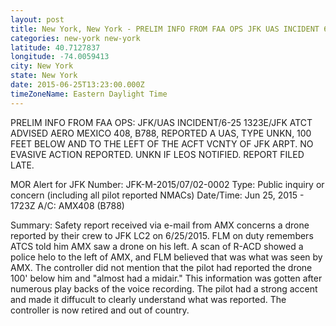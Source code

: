 ```yaml
---
layout: post
title: New York, New York - PRELIM INFO FROM FAA OPS JFK UAS INCIDENT 6 25 1323E JFK ATCT ADVISED AERO
categories: new-york new-york
latitude: 40.7127837
longitude: -74.0059413
city: New York
state: New York
date: 2015-06-25T13:23:00.000Z
timeZoneName: Eastern Daylight Time
---
```


PRELIM INFO FROM FAA OPS: JFK/UAS INCIDENT/6-25 1323E/JFK ATCT ADVISED AERO MEXICO 408, B788, REPORTED A UAS, TYPE UNKN, 100 FEET BELOW AND TO THE LEFT OF THE ACFT VCNTY OF JFK ARPT. NO EVASIVE ACTION REPORTED. UNKN IF LEOS NOTIFIED. REPORT FILED LATE. 


MOR Alert for JFK
Number: JFK-M-2015/07/02-0002
Type: Public inquiry or concern (including all pilot reported NMACs)
Date/Time: Jun 25, 2015 - 1723Z
A/C: AMX408 (B788)

Summary: Safety report received via e-mail from AMX concerns a drone reported by their crew to JFK LC2 on 6/25/2015. FLM on duty remembers ATCS told him AMX saw a drone on his left. A scan of R-ACD showed a police helo to the left of AMX, and FLM believed that was what was seen by AMX. The controller did not mention that the pilot had reported the drone 100' below him and "almost had a midair." This information was gotten after numerous play backs of the voice recording. The pilot had a strong accent and made it diffucult to clearly understand what was reported. The controller is now retired and out of country.
